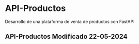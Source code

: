 # API-Productos
Desarrollo de una plataforma de venta de productos con FastAPI

## API-Productos Modificado 22-05-2024
